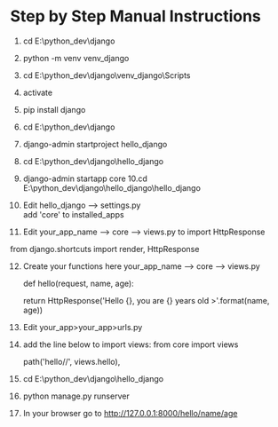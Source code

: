 # Step by Step Manual Instructions

1. cd E:\python_dev\django 
2. python -m venv venv_django
3. cd E:\python_dev\django\venv_django\Scripts
4. activate
5. pip install django
6. cd E:\python_dev\django
7. django-admin startproject hello_django
8. cd E:\python_dev\django\hello_django
9. django-admin startapp core 
10.cd E:\python_dev\django\hello_django\hello_django
11. Edit  hello_django --> settings.py
      <br>   add 'core' to installed_apps

11. Edit your_app_name --> core --> views.py to import HttpResponse


from django.shortcuts import render, HttpResponse

12. Create your functions here your_app_name --> core --> views.py
 
    def hello(request, name, age):
  
       return HttpResponse('Hello {}, you are {} years old >'.format(name, age))

13. Edit your_app>your_app>urls.py
14. add the line below to import views:
     from core import views

    path('hello/<name>/<age>', views.hello),
      
15. cd E:\python_dev\django\hello_django
16. python manage.py runserver
17. In your browser go to http://127.0.0.1:8000/hello/name/age
      
